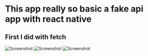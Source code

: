 # This app really so basic a fake api app with react native
## First I did with fetch

![Screenshot](FakeAPITests\assets\Screenshot_20230817_194436.jpg)
![Screenshot](FakeAPITests\assets\Screenshot_20230817_194441_com.fakeapitests.jpg)
![Screenshot](FakeAPITests\assets\Screenshot_20230817_194447.jpg)
